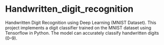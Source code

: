 # Handwritten_digit_recognition
Handwritten Digit Recognition using Deep Learning (MNIST Dataset).   This project implements a digit classifier trained on the MNIST dataset using Tensorflow in Python. The model can accurately classify handwritten digits (0–9).
